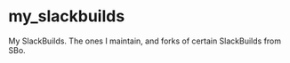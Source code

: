 my_slackbuilds
==============

My SlackBuilds. The ones I maintain, and forks of certain SlackBuilds from SBo.
